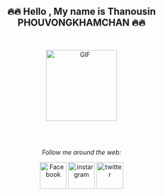 <div align="center">
  
  ## 🔥🔥 Hello , My name is Thanousin PHOUVONGKHAMCHAN 🔥🔥 </h4>
  
  <br/>
  
  <a href="https://github.com/Stylezaa" target="_blank"><img align="center" alt="GIF" height="160px" src="https://media.giphy.com/media/du3J3cXyzhj75IOgvA/giphy.gif" /></a>
  
  <br/><br/>

<i>Follow me around the web:</i><br>

<a href="https://www.facebook.com/thanusin.pouvongkhamchan/" target="_blank"><img width="60" src="https://image.flaticon.com/icons/png/512/725/725289.png" alt="Facebook"></a>
<a href="https://www.instagram.com/sin_pp555/" target="_blank"><img width="60" src="https://image.flaticon.com/icons/png/512/3579/3579034.png" alt="instargram"></a>
<a href="https://twitter.com/thanusin476" target="_blank"><img width="60" src="https://image.flaticon.com/icons/png/512/1322/1322042.png" alt="twitter"></a>

</div>
